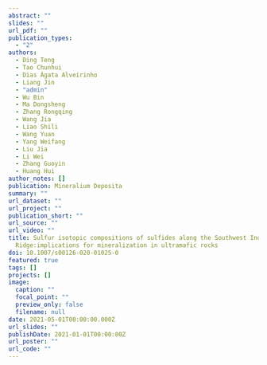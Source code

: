 ```yaml
---
abstract: ""
slides: ""
url_pdf: ""
publication_types:
  - "2"
authors:
  - Ding Teng
  - Tao Chunhui
  - Dias Ágata Alveirinho
  - Liang Jin
  - "admin"
  - Wu Bin
  - Ma Dongsheng
  - Zhang Rongqing
  - Wang Jia
  - Liao Shili
  - Wang Yuan
  - Yang Weifang
  - Liu Jia
  - Li Wei
  - Zhang Guoyin
  - Huang Hui
author_notes: []
publication: Mineralium Deposita
summary: ""
url_dataset: ""
url_project: ""
publication_short: ""
url_source: ""
url_video: ""
title: Sulfur isotopic compositions of sulfides along the Southwest Indian
  Ridge:implications for mineralization in ultramafic rocks
doi: 10.1007/s00126-020-01025-0
featured: true
tags: []
projects: []
image:
  caption: ""
  focal_point: ""
  preview_only: false
  filename: null
date: 2021-05-01T00:00:00.000Z
url_slides: ""
publishDate: 2021-01-01T00:00:00Z
url_poster: ""
url_code: ""
---
```

